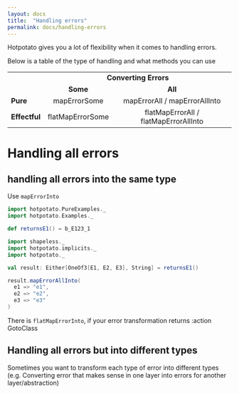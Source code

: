 ```yaml
---
layout: docs
title:  "Handling errors"
permalink: docs/handling-errors
---
```


Hotpotato gives you a lot of flexibility when it comes to handling errors.

Below is a table of the type of handling and what methods you can use

<style>
    .error-handling-table td{
      text-align: center;
    }
    
    .error-handling-table .left {
      text-align: left;
    }
    
    .bold {
      font-weight: bold;
    }
</style>

<table class="error-handling-table">
  <tr>
    <td style="border: none"></td>
    <td colspan="2" class="bold">Converting Errors</td>
  </tr>
  <tr>
    <td style="border: none"></td>
    <td class="bold">Some</td>
    <td class="bold">All</td>
  </tr>
  <tr>
    <td class="left bold">Pure</td>
    <td>mapErrorSome</td>
    <td>mapErrorAll / mapErrorAllInto</td>
  </tr>
  <tr>
    <td class="left bold">Effectful</td>
    <td>flatMapErrorSome</td>
    <td>flatMapErrorAll / flatMapErrorAllInto</td>
  </tr>
</table>

# Handling all errors

## handling all errors into the same type

Use `mapErrorInto`

```scala mdoc:invisible
import hotpotato.PureExamples._
import hotpotato.Examples._

def returnsE1() = b_E123_1
```

```scala mdoc:silent
import shapeless._
import hotpotato.implicits._
import hotpotato._
```

```scala mdoc
val result: Either[OneOf3[E1, E2, E3], String] = returnsE1()

result.mapErrorAllInto(
  e1 => "e1",
  e2 => "e2",
  e3 => "e3"
)
```

There is `flatMapErrorInto`, if your error transformation returns :action GotoClass


## Handling all errors but into different types

Sometimes you want to transform each type of error into different types (e.g. 
Converting error that makes sense in one layer into errors for another layer/abstraction)


